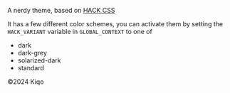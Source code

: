 A nerdy theme, based on [HACK CSS](http://hackcss.com/)

It has a few different color schemes, you can activate them by
setting the `HACK_VARIANT` variable in `GLOBAL_CONTEXT` to one of

* dark
* dark-grey
* solarized-dark
* standard

©2024 Kiqo
